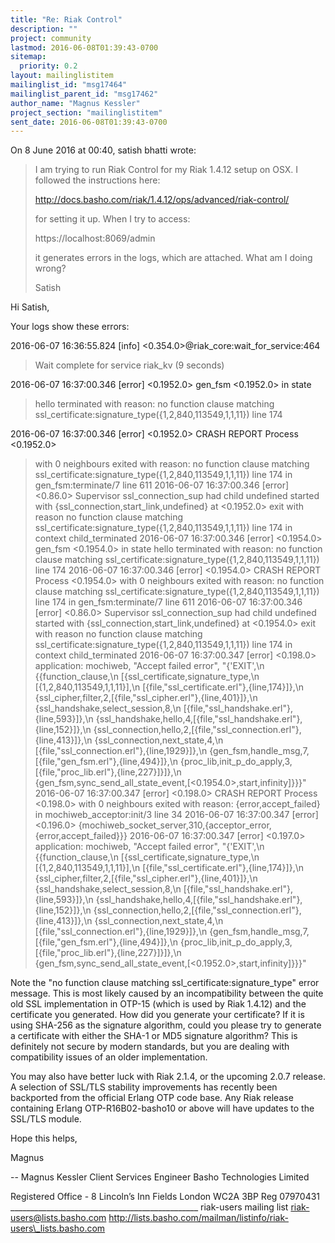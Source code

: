 ```yaml
---
title: "Re: Riak Control"
description: ""
project: community
lastmod: 2016-06-08T01:39:43-0700
sitemap:
  priority: 0.2
layout: mailinglistitem
mailinglist_id: "msg17464"
mailinglist_parent_id: "msg17462"
author_name: "Magnus Kessler"
project_section: "mailinglistitem"
sent_date: 2016-06-08T01:39:43-0700
---
```



On 8 June 2016 at 00:40, satish bhatti  wrote:

> I am trying to run Riak Control for my Riak 1.4.12 setup on OSX. I
> followed the instructions here:
>
> http://docs.basho.com/riak/1.4.12/ops/advanced/riak-control/
>
> for setting it up. When I try to access:
>
> https://localhost:8069/admin
>
> it generates errors in the logs, which are attached. What am I doing wrong?
>
> Satish
>
>
Hi Satish,

Your logs show these errors:

2016-06-07 16:36:55.824 [info] <0.354.0>@riak\_core:wait\_for\_service:464
> Wait complete for service riak\_kv (9 seconds)

2016-06-07 16:37:00.346 [error] <0.1952.0> gen\_fsm <0.1952.0> in state
> hello terminated with reason: no function clause matching
> ssl\_certificate:signature\_type({1,2,840,113549,1,1,11}) line 174

2016-06-07 16:37:00.346 [error] <0.1952.0> CRASH REPORT Process <0.1952.0>
> with 0 neighbours exited with reason: no function clause matching
> ssl\_certificate:signature\_type({1,2,840,113549,1,1,11}) line 174 in
> gen\_fsm:terminate/7 line 611
> 2016-06-07 16:37:00.346 [error] <0.86.0> Supervisor ssl\_connection\_sup had
> child undefined started with {ssl\_connection,start\_link,undefined} at
> <0.1952.0> exit with reason no function clause matching
> ssl\_certificate:signature\_type({1,2,840,113549,1,1,11}) line 174 in context
> child\_terminated
> 2016-06-07 16:37:00.346 [error] <0.1954.0> gen\_fsm <0.1954.0> in state
> hello terminated with reason: no function clause matching
> ssl\_certificate:signature\_type({1,2,840,113549,1,1,11}) line 174
> 2016-06-07 16:37:00.346 [error] <0.1954.0> CRASH REPORT Process <0.1954.0>
> with 0 neighbours exited with reason: no function clause matching
> ssl\_certificate:signature\_type({1,2,840,113549,1,1,11}) line 174 in
> gen\_fsm:terminate/7 line 611
> 2016-06-07 16:37:00.346 [error] <0.86.0> Supervisor ssl\_connection\_sup had
> child undefined started with {ssl\_connection,start\_link,undefined} at
> <0.1954.0> exit with reason no function clause matching
> ssl\_certificate:signature\_type({1,2,840,113549,1,1,11}) line 174 in context
> child\_terminated
> 2016-06-07 16:37:00.347 [error] <0.198.0> application: mochiweb, "Accept
> failed error", "{'EXIT',\n {{function\_clause,\n
> [{ssl\_certificate,signature\_type,\n
> [{1,2,840,113549,1,1,11}],\n
> [{file,\"ssl\_certificate.erl\"},{line,174}]},\n
> {ssl\_cipher,filter,2,[{file,\"ssl\_cipher.erl\"},{line,401}]},\n
> {ssl\_handshake,select\_session,8,\n
> [{file,\"ssl\_handshake.erl\"},{line,593}]},\n
> {ssl\_handshake,hello,4,[{file,\"ssl\_handshake.erl\"},{line,152}]},\n
> {ssl\_connection,hello,2,[{file,\"ssl\_connection.erl\"},{line,413}]},\n
> {ssl\_connection,next\_state,4,\n
> [{file,\"ssl\_connection.erl\"},{line,1929}]},\n
> {gen\_fsm,handle\_msg,7,[{file,\"gen\_fsm.erl\"},{line,494}]},\n
> {proc\_lib,init\_p\_do\_apply,3,[{file,\"proc\_lib.erl\"},{line,227}]}]},\n
> {gen\_fsm,sync\_send\_all\_state\_event,[<0.1954.0>,start,infinity]}}}"
> 2016-06-07 16:37:00.347 [error] <0.198.0> CRASH REPORT Process <0.198.0>
> with 0 neighbours exited with reason: {error,accept\_failed} in
> mochiweb\_acceptor:init/3 line 34
> 2016-06-07 16:37:00.347 [error] <0.196.0>
> {mochiweb\_socket\_server,310,{acceptor\_error,{error,accept\_failed}}}
> 2016-06-07 16:37:00.347 [error] <0.197.0> application: mochiweb, "Accept
> failed error", "{'EXIT',\n {{function\_clause,\n
> [{ssl\_certificate,signature\_type,\n
> [{1,2,840,113549,1,1,11}],\n
> [{file,\"ssl\_certificate.erl\"},{line,174}]},\n
> {ssl\_cipher,filter,2,[{file,\"ssl\_cipher.erl\"},{line,401}]},\n
> {ssl\_handshake,select\_session,8,\n
> [{file,\"ssl\_handshake.erl\"},{line,593}]},\n
> {ssl\_handshake,hello,4,[{file,\"ssl\_handshake.erl\"},{line,152}]},\n
> {ssl\_connection,hello,2,[{file,\"ssl\_connection.erl\"},{line,413}]},\n
> {ssl\_connection,next\_state,4,\n
> [{file,\"ssl\_connection.erl\"},{line,1929}]},\n
> {gen\_fsm,handle\_msg,7,[{file,\"gen\_fsm.erl\"},{line,494}]},\n
> {proc\_lib,init\_p\_do\_apply,3,[{file,\"proc\_lib.erl\"},{line,227}]}]},\n
> {gen\_fsm,sync\_send\_all\_state\_event,[<0.1952.0>,start,infinity]}}}"


Note the "no function clause matching ssl\_certificate:signature\_type" error
message. This is most likely caused by an incompatibility between the quite
old SSL implementation in OTP-15 (which is used by Riak 1.4.12) and the
certificate you generated. How did you generate your certificate? If it is
using SHA-256 as the signature algorithm, could you please try to generate
a certificate with either the SHA-1 or MD5 signature algorithm? This is
definitely not secure by modern standards, but you are dealing with
compatibility issues of an older implementation.

You may also have better luck with Riak 2.1.4, or the upcoming 2.0.7
release. A selection of SSL/TLS stability improvements has recently been
backported from the official Erlang OTP code base. Any Riak release
containing Erlang OTP-R16B02-basho10 or above will have updates to the
SSL/TLS module.

Hope this helps,

Magnus

-- 
Magnus Kessler
Client Services Engineer
Basho Technologies Limited

Registered Office - 8 Lincoln’s Inn Fields London WC2A 3BP Reg 07970431
\_\_\_\_\_\_\_\_\_\_\_\_\_\_\_\_\_\_\_\_\_\_\_\_\_\_\_\_\_\_\_\_\_\_\_\_\_\_\_\_\_\_\_\_\_\_\_
riak-users mailing list
riak-users@lists.basho.com
http://lists.basho.com/mailman/listinfo/riak-users\_lists.basho.com

